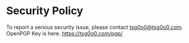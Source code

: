 # Security Policy
To report a serious security issue, please contact tsg0o0@tsg0o0.com.  
OpenPGP Key is here. https://tsg0o0.com/pgp/
